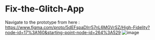 # Fix-the-Glitch-App
Navigate to the prototype from here : https://www.figma.com/proto/5dEFspaDIrr57nL6MGVrSZ/High-Fidelity?node-id=17%3A160&starting-point-node-id=264%3A529 
![image](https://user-images.githubusercontent.com/58669560/175259754-1bc483f5-39bd-4f62-9e12-2a5548688e48.png)
